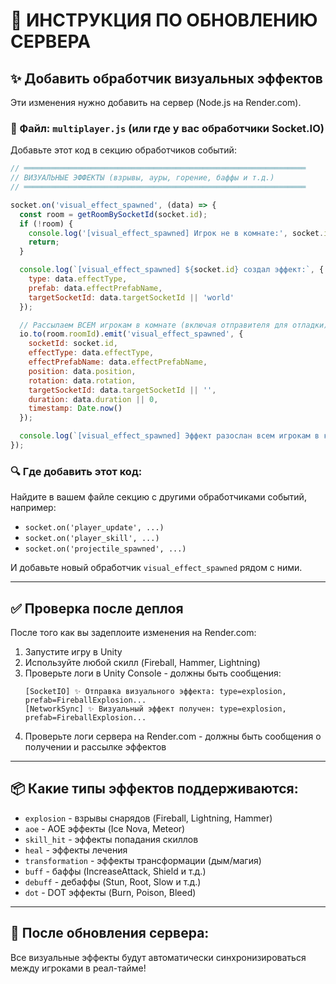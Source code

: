# 🔧 ИНСТРУКЦИЯ ПО ОБНОВЛЕНИЮ СЕРВЕРА

## ✨ Добавить обработчик визуальных эффектов

Эти изменения нужно добавить на сервер (Node.js на Render.com).

### 📁 Файл: `multiplayer.js` (или где у вас обработчики Socket.IO)

Добавьте этот код в секцию обработчиков событий:

```javascript
// ═══════════════════════════════════════════════════════════════
// ВИЗУАЛЬНЫЕ ЭФФЕКТЫ (взрывы, ауры, горение, баффы и т.д.)
// ═══════════════════════════════════════════════════════════════

socket.on('visual_effect_spawned', (data) => {
  const room = getRoomBySocketId(socket.id);
  if (!room) {
    console.log('[visual_effect_spawned] Игрок не в комнате:', socket.id);
    return;
  }

  console.log(`[visual_effect_spawned] ${socket.id} создал эффект:`, {
    type: data.effectType,
    prefab: data.effectPrefabName,
    targetSocketId: data.targetSocketId || 'world'
  });

  // Рассылаем ВСЕМ игрокам в комнате (включая отправителя для отладки)
  io.to(room.roomId).emit('visual_effect_spawned', {
    socketId: socket.id,
    effectType: data.effectType,
    effectPrefabName: data.effectPrefabName,
    position: data.position,
    rotation: data.rotation,
    targetSocketId: data.targetSocketId || '',
    duration: data.duration || 0,
    timestamp: Date.now()
  });

  console.log(`[visual_effect_spawned] Эффект разослан всем игрокам в комнате ${room.roomId}`);
});
```

### 🔍 Где добавить этот код:

Найдите в вашем файле секцию с другими обработчиками событий, например:
- `socket.on('player_update', ...)`
- `socket.on('player_skill', ...)`
- `socket.on('projectile_spawned', ...)`

И добавьте новый обработчик `visual_effect_spawned` рядом с ними.

---

## ✅ Проверка после деплоя

После того как вы задеплоите изменения на Render.com:

1. Запустите игру в Unity
2. Используйте любой скилл (Fireball, Hammer, Lightning)
3. Проверьте логи в Unity Console - должны быть сообщения:
   ```
   [SocketIO] ✨ Отправка визуального эффекта: type=explosion, prefab=FireballExplosion...
   [NetworkSync] ✨ Визуальный эффект получен: type=explosion, prefab=FireballExplosion...
   ```
4. Проверьте логи сервера на Render.com - должны быть сообщения о получении и рассылке эффектов

---

## 📦 Какие типы эффектов поддерживаются:

- `explosion` - взрывы снарядов (Fireball, Lightning, Hammer)
- `aoe` - AOE эффекты (Ice Nova, Meteor)
- `skill_hit` - эффекты попадания скиллов
- `heal` - эффекты лечения
- `transformation` - эффекты трансформации (дым/магия)
- `buff` - баффы (IncreaseAttack, Shield и т.д.)
- `debuff` - дебаффы (Stun, Root, Slow и т.д.)
- `dot` - DOT эффекты (Burn, Poison, Bleed)

---

## 🚀 После обновления сервера:

Все визуальные эффекты будут автоматически синхронизироваться между игроками в реал-тайме!
